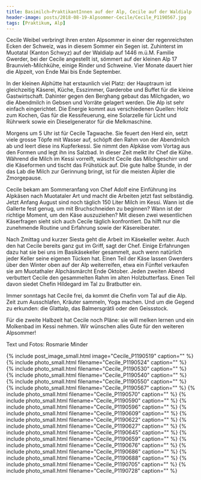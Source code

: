 ```yaml
---
title: Basimilch–PraktikantInnen auf der Alp, Cecile auf der Waldialp
header-image: posts/2018-08-19-Alpsommer-Cecile/Cecile_P1190567.jpg
tags: [Praktikum, Alp]
---
```

 
Cecile Weibel verbringt ihren ersten Alpsommer in einer der regenreichsten Ecken der Schweiz, was in diesem Sommer ein Segen ist. 
Zuhinterst im Muotatal (Kanton Schwyz) auf der Waldialp auf 1446 m.ü.M. Familie Gwerder, bei der Cecile angestellt ist, sömmert auf 
der kleinen Alp 17 Braunvieh-Milchkühe, einige Rinder und Schweine. Vier Monate dauert hier die Alpzeit, von Ende Mai bis Ende 
September.

In der kleinen Alphütte hat erstaunlich viel Platz: der Hauptraum ist gleichzeitig Käserei, Küche, Esszimmer, Garderobe und Buffet 
für die kleine Gastwirtschaft. Dahinter gegen den Berghang gebaut das Milchgaden, wo die Abendmilch in Gebsen und Vorräte gelagert 
werden. Die Alp ist sehr einfach eingerichtet. Die Energie kommt aus verschiedenen Quellen: Holz zum Kochen, Gas für die Kessifeuerung, 
eine Solarzelle für Licht und Rührwerk sowie ein Dieselgenerator für die Melkmaschine.

Morgens um 5 Uhr ist für Cecile Tagwache. Sie feuert den Herd ein, setzt viele grosse Töpfe mit Wasser auf, schöpft den Rahm von der 
Abendmilch ab und leert diese ins Kupferkessi. Sie nimmt den Alpkäse vom Vortag aus den Formen und legt ihn ins Salzbad. In dieser 
Zeit melkt ihr Chef die Kühe. Während die Milch im Kessi vorreift, wäscht Cecile das Milchgeschirr und die Käseformen und tischt das 
Frühstück auf. Die gute halbe Stunde, in der das Lab die Milch zur Gerinnung bringt, ist für die meisten Älpler die Zmorgepause.

Cecile bekam am Sommeranfang von Chef Adolf eine Einführung ins Alpkäsen nach Muotataler Art und macht die Arbeiten jetzt fast 
selbständig. Jetzt Anfang August sind noch täglich 150 Liter Milch im Kessi. Wann ist die Gallerte fest genug, um mit Bruchschneiden 
zu beginnen? Wann ist der richtige Moment, um den Käse auszuziehen? Mit diesen zwei wesentlichen Käserfragen sieht sich auch Cecile 
täglich konfrontiert. Da hilft nur die zunehmende Routine und Erfahrung sowie der Käsereiberater.

Nach Zmittag und kurzer Siesta geht die Arbeit im Käsekeller weiter. Auch den hat Cecile bereits ganz gut im Griff, sagt der Chef. 
Einige Erfahrungen dazu hat sie bei uns im Basikäsekeller gesammelt, auch wenn natürlich jeder Keller seine eigenen Tücken hat. 
Einen Teil der Käse lassen Gwerders über den Winter oben auf der Alp weiterreifen, etwa ein Fünftel verkaufen sie am Muotathaler 
Alpchäsmärcht Ende Oktober. Jeden zweiten Abend verbuttert Cecile den gesammelten Rahm im alten Holzbutterfass. Einen Teil davon 
siedet Chefin Hildegard im Tal zu Bratbutter ein.

Immer sonntags hat Cecile frei, da kommt die Chefin vom Tal auf die Alp. Zeit zum Ausschlafen, Kräuter sammeln, Yoga machen. Und 
um die Gegend zu erkunden: die Glattalp, das Balmersgrätli oder den Geissstock.

Für die zweite Halbzeit hat Cecile noch Pläne: sie will melken lernen und ein Molkenbad im Kessi nehmen. Wir wünschen alles Gute 
für den weiteren Alpsommer!

Text und Fotos: Rosmarie Minder

{% include post_image_small.html image="Cecile_P1190519" caption="" %}
{% include photo_small.html filename="Cecile_P1190524" caption="" %}
{% include photo_small.html filename="Cecile_P1190530" caption="" %}
{% include photo_small.html filename="Cecile_P1190540" caption="" %}
{% include photo_small.html filename="Cecile_P1190550" caption="" %}
{% include photo_small.html filename="Cecile_P1190567" caption="" %}
{% include photo_small.html filename="Cecile_P1190570" caption="" %}
{% include photo_small.html filename="Cecile_P1190590" caption="" %}
{% include photo_small.html filename="Cecile_P1190596" caption="" %}
{% include photo_small.html filename="Cecile_P1190609" caption="" %}
{% include photo_small.html filename="Cecile_P1190622" caption="" %}
{% include photo_small.html filename="Cecile_P1190627" caption="" %}
{% include photo_small.html filename="Cecile_P1190645" caption="" %}
{% include photo_small.html filename="Cecile_P1190659" caption="" %}
{% include photo_small.html filename="Cecile_P1190676" caption="" %}
{% include photo_small.html filename="Cecile_P1190686" caption="" %}
{% include photo_small.html filename="Cecile_P1190688" caption="" %}
{% include photo_small.html filename="Cecile_P1190705" caption="" %}
{% include photo_small.html filename="Cecile_P1190728" caption="" %}
